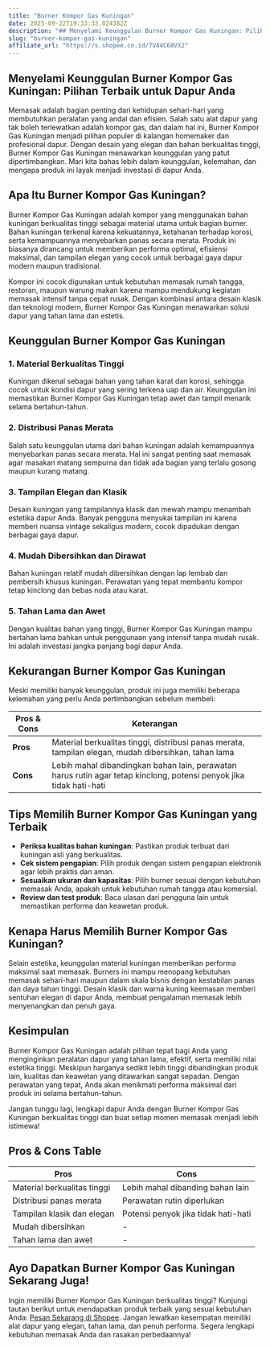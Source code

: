 ```yaml
---
title: "Burner Kompor Gas Kuningan"
date: 2025-09-22T19:33:32.024382Z
description: "## Menyelami Keunggulan Burner Kompor Gas Kuningan: Pilihan Terbaik untuk Dapur Anda..."
slug: "burner-kompor-gas-kuningan"
affiliate_url: "https://s.shopee.co.id/7V44C68VX2"
---
```

## Menyelami Keunggulan Burner Kompor Gas Kuningan: Pilihan Terbaik untuk Dapur Anda

Memasak adalah bagian penting dari kehidupan sehari-hari yang membutuhkan peralatan yang andal dan efisien. Salah satu alat dapur yang tak boleh terlewatkan adalah kompor gas, dan dalam hal ini, Burner Kompor Gas Kuningan menjadi pilihan populer di kalangan homemaker dan profesional dapur. Dengan desain yang elegan dan bahan berkualitas tinggi, Burner Kompor Gas Kuningan menawarkan keunggulan yang patut dipertimbangkan. Mari kita bahas lebih dalam keunggulan, kelemahan, dan mengapa produk ini layak menjadi investasi di dapur Anda.

## Apa Itu Burner Kompor Gas Kuningan?

Burner Kompor Gas Kuningan adalah kompor yang menggunakan bahan kuningan berkualitas tinggi sebagai material utama untuk bagian burner. Bahan kuningan terkenal karena kekuatannya, ketahanan terhadap korosi, serta kemampuannya menyebarkan panas secara merata. Produk ini biasanya dirancang untuk memberikan performa optimal, efisiensi maksimal, dan tampilan elegan yang cocok untuk berbagai gaya dapur modern maupun tradisional.

Kompor ini cocok digunakan untuk kebutuhan memasak rumah tangga, restoran, maupun warung makan karena mampu mendukung kegiatan memasak intensif tanpa cepat rusak. Dengan kombinasi antara desain klasik dan teknologi modern, Burner Kompor Gas Kuningan menawarkan solusi dapur yang tahan lama dan estetis.

## Keunggulan Burner Kompor Gas Kuningan

### 1. Material Berkualitas Tinggi

Kuningan dikenal sebagai bahan yang tahan karat dan korosi, sehingga cocok untuk kondisi dapur yang sering terkena uap dan air. Keunggulan ini memastikan Burner Kompor Gas Kuningan tetap awet dan tampil menarik selama bertahun-tahun.

### 2. Distribusi Panas Merata

Salah satu keunggulan utama dari bahan kuningan adalah kemampuannya menyebarkan panas secara merata. Hal ini sangat penting saat memasak agar masakan matang sempurna dan tidak ada bagian yang terlalu gosong maupun kurang matang.

### 3. Tampilan Elegan dan Klasik

Desain kuningan yang tampilannya klasik dan mewah mampu menambah estetika dapur Anda. Banyak pengguna menyukai tampilan ini karena memberi nuansa vintage sekaligus modern, cocok dipadukan dengan berbagai gaya dapur.

### 4. Mudah Dibersihkan dan Dirawat

Bahan kuningan relatif mudah dibersihkan dengan lap lembab dan pembersih khusus kuningan. Perawatan yang tepat membantu kompor tetap kinclong dan bebas noda atau karat.

### 5. Tahan Lama dan Awet

Dengan kualitas bahan yang tinggi, Burner Kompor Gas Kuningan mampu bertahan lama bahkan untuk penggunaan yang intensif tanpa mudah rusak. Ini adalah investasi jangka panjang bagi dapur Anda.

## Kekurangan Burner Kompor Gas Kuningan

Meski memiliki banyak keunggulan, produk ini juga memiliki beberapa kelemahan yang perlu Anda pertimbangkan sebelum membeli:

| Pros & Cons | Keterangan |
|--------------|------------|
| **Pros** | Material berkualitas tinggi, distribusi panas merata, tampilan elegan, mudah dibersihkan, tahan lama |
| **Cons** | Lebih mahal dibandingkan bahan lain, perawatan harus rutin agar tetap kinclong, potensi penyok jika tidak hati-hati |

## Tips Memilih Burner Kompor Gas Kuningan yang Terbaik

- **Periksa kualitas bahan kuningan**: Pastikan produk terbuat dari kuningan asli yang berkualitas.
- **Cek sistem pengapian**: Pilih produk dengan sistem pengapian elektronik agar lebih praktis dan aman.
- **Sesuaikan ukuran dan kapasitas**: Pilih burner sesuai dengan kebutuhan memasak Anda, apakah untuk kebutuhan rumah tangga atau komersial.
- **Review dan test produk**: Baca ulasan dari pengguna lain untuk memastikan performa dan keawetan produk.

## Kenapa Harus Memilih Burner Kompor Gas Kuningan?

Selain estetika, keunggulan material kuningan memberikan performa maksimal saat memasak. Burners ini mampu menopang kebutuhan memasak sehari-hari maupun dalam skala bisnis dengan kestabilan panas dan daya tahan tinggi. Desain klasik dan warna kuning keemasan memberi sentuhan elegan di dapur Anda, membuat pengalaman memasak lebih menyenangkan dan penuh gaya.

## Kesimpulan

Burner Kompor Gas Kuningan adalah pilihan tepat bagi Anda yang menginginkan peralatan dapur yang tahan lama, efektif, serta memiliki nilai estetika tinggi. Meskipun harganya sedikit lebih tinggi dibandingkan produk lain, kualitas dan keawetan yang ditawarkan sangat sepadan. Dengan perawatan yang tepat, Anda akan menikmati performa maksimal dari produk ini selama bertahun-tahun.

Jangan tunggu lagi, lengkapi dapur Anda dengan Burner Kompor Gas Kuningan berkualitas tinggi dan buat setiap momen memasak menjadi lebih istimewa!

## Pros & Cons Table

| Pros | Cons |
|-------|--------|
| Material berkualitas tinggi | Lebih mahal dibanding bahan lain |
| Distribusi panas merata | Perawatan rutin diperlukan |
| Tampilan klasik dan elegan | Potensi penyok jika tidak hati-hati |
| Mudah dibersihkan | - |
| Tahan lama dan awet | - |

## Ayo Dapatkan Burner Kompor Gas Kuningan Sekarang Juga!

Ingin memiliki Burner Kompor Gas Kuningan berkualitas tinggi? Kunjungi tautan berikut untuk mendapatkan produk terbaik yang sesuai kebutuhan Anda: [Pesan Sekarang di Shopee](https://s.shopee.co.id/7V44C68VX2). Jangan lewatkan kesempatan memiliki alat dapur yang elegan, tahan lama, dan penuh performa. Segera lengkapi kebutuhan memasak Anda dan rasakan perbedaannya!